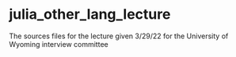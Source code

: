 # julia_other_lang_lecture

The sources files for the lecture given 3/29/22 for the University of Wyoming interview committee
